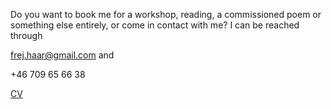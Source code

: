 Do you want to book me for a workshop, reading, a commissioned poem or something else entirely, or come in contact with me? I can be reached through

[frej.haar@gmail.com](mailto:frej.haar@gmail.com) and

+46 709 65 66 38

<a href="https://frejhaar.github.io/cv/Bodea.Brochure.pdf">CV</a>

